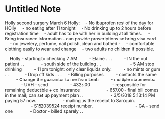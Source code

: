 # Untitled Note

Holly second surgery March 6
Holly:
    - No ibuprofen rest of the day for HOlly
    - no eating after 11 tonight
    - No drinking up to 2 hours before registration time
    - adult has to be with her in building at all times.
    - Bring insurance information - can provide proscriptions so bring visa card
    - no jewelery, perfume, nail polish, clean and bathed -
    - comfortable clothing easily to wear and change
    - two adults no children if possible.

    Holly - starting to checking 7 AM
         - Elaine . . .
         - IN the out patient . .
             - south side of the building . .              
         - 5 AM stop drinking
         - 11 pm tonight: only clear liquids only.
         - no mints or gum . .
            - Drop off kids . . .
    - Billing purposes
         - contacts the same
         - Change the guarantor to me from Leah
         - multiple statements:
             - UVH - send
                 - 4325.00
                 - responsible for remaining deductible + co insurance
                     - 657.00 - final bill comes in the mail; can set up payment plan . .
                     - 3/5/2018 5:13:14 PM paying 57 now.
                     - mailing us the receipt to Santquin.
                     - S152039524 receipt number.                     
             - GA - send one
             - Doctor - billed sparely . .
